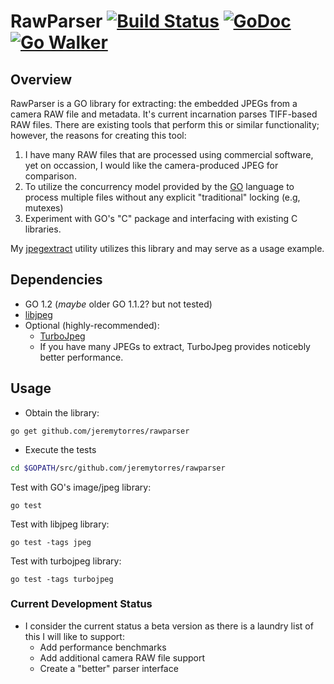 # RawParser [![Build Status](https://travis-ci.org/jeremytorres/rawparser.png)](https://travis-ci.org/jeremytorres/rawparser) [![GoDoc](https://godoc.org/github.com/jeremytorres/rawparser?status.png)](http://godoc.org/github.com/jeremytorres/rawparser) [![Go Walker](http://gowalker.org/api/v1/badge)](http://gowalker.org/github.com/jeremytorres/rawparser)

## Overview
RawParser is a GO library for extracting: the embedded JPEGs from a camera RAW file and metadata.  It's current incarnation parses TIFF-based RAW files.  There are existing tools that perform this or similar functionality; however, the reasons for creating this tool:

1. I have many RAW files that are processed using commercial software, yet on occassion, I would like the camera-produced JPEG for comparison.
2. To utilize the concurrency model provided by the [GO](http://golang.org) language to process multiple files without any explicit "traditional" locking (e.g, mutexes)
3. Experiment with GO's "C" package and interfacing with existing C libraries.

My [jpegextract](https://github.com/jeremytorres/jpegextract) utility utilizes this library and may serve as a usage example.

## Dependencies
* GO 1.2 (_maybe_ older GO 1.1.2? but not tested)
* [libjpeg](http://www.ijg.org)
* Optional (highly-recommended):
    * [TurboJpeg](http://www.libjpeg-turbo.org/)
    * If you have many JPEGs to extract, TurboJpeg provides noticebly better performance.
 
## Usage
* Obtain the library:
 
`go get github.com/jeremytorres/rawparser`

* Execute the tests

```bash
cd $GOPATH/src/github.com/jeremytorres/rawparser
```

Test with GO's image/jpeg library:

`go test`

Test with libjpeg library:

`go test -tags jpeg`

Test with turbojpeg library:

`go test -tags turbojpeg`

### Current Development Status
- I consider the current status a beta version as there is a laundry list of this I will like to support:
    - Add performance benchmarks
    - Add additional camera RAW file support
    - Create a "better" parser interface

